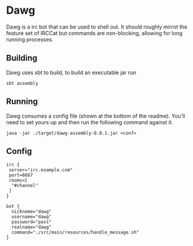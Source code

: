 # Dawg

Dawg is a irc bot that can be used to shell out. It should roughly mirrot the feature set of IRCCat but commands are non-blocking, allowing for long running processes.

## Building

Dawg uses sbt to build, to build an executable jar run

```shell
sbt assembly
```

## Running

Dawg consumes a config file (shown at the bottom of the readme). You'll need to set yours up and then run the following command against it.

```shell
java -jar ./target/dawg-assembly-0.0.1.jar <conf>
```

## Config

```
irc {
 server="irc.example.com"
 port=6667
 rooms=[
  "#channel"
 ]
}

bot {
  nickname="dawg"
  username="dawg"
  password="pass"
  realname="dawg"
  command="./src/main/resources/handle_message.sh"
}
```
